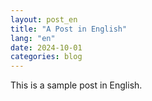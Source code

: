 ```yaml
---
layout: post_en
title: "A Post in English"
lang: "en"
date: 2024-10-01
categories: blog
---
```


This is a sample post in English.
